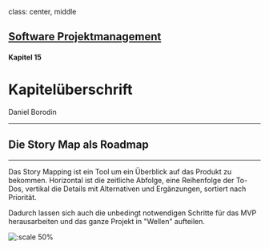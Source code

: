 class: center, middle

## [Software Projektmanagement](index.html)

#### Kapitel 15

# Kapitelüberschrift

Daniel Borodin

---
## Die Story Map als Roadmap
***
Das Story Mapping ist ein Tool um ein Überblick auf das Produkt zu bekommen. Horizontal ist die zeitliche Abfolge, eine Reihenfolge der To-Dos, vertikal die Details mit Alternativen und Ergänzungen, sortiert nach Priorität.

Dadurch lassen sich auch die unbedingt notwendigen Schritte für das MVP herausarbeiten und das ganze Projekt in "Wellen" aufteilen. 

![:scale 50%](media/kapitel15/Storymapping_Grundprinzip.png)